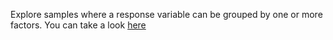 Explore samples where a response variable can be grouped by one or more factors.
You can take a look [here](http://hugo-ph.shinyapps.io/data_exp/)